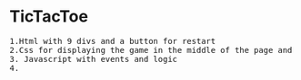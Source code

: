# TicTacToe
<pre>
1.Html with 9 divs and a button for restart 
2.Css for displaying the game in the middle of the page and wrapping the boxes
3. Javascript with events and logic 
4. </pre>
